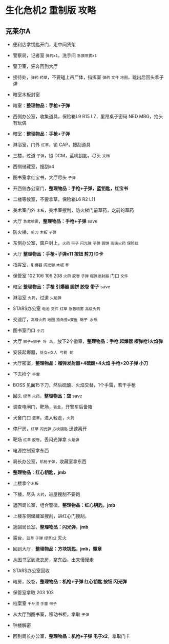 # 生化危机2 重制版 攻略

## 克莱尔A

* 便利店拿钥匙开门，走中间货架

* 警察局，记者室 `弹药x1`，洗手间 `急救喷雾x1`

* 警卫室，狂奔回到大厅
* 接待处，`弹药` `药草`，不要碰上吊尸体，指挥室 `弹药` `文件` `地图`，跳出后回头拿子弹
* 暗室木板封窗
* 暗室：**整理物品：手枪+子弹**
* 西侧办公室，收集道具，保险箱L9 R15 L7，里昂桌子密码 NED MRG，抬头有玩偶
* 暗室：**整理物品：手枪+子弹**
* 淋浴室，门外 `红草`，锁 CAP，搜刮道具
* 三楼，过道 `子弹`，锁 DCM，蓝桃钥匙，尽头 `文档`
* 西侧储藏室，搜刮x4
* 图书室拿红宝书，大厅尽头 `子弹`
* 开西侧办公室门，**整理物品：手枪+子弹，蓝钥匙，红宝书**
* 二楼等候室，不要拿草，保险箱L6 R2 L11
* 美术室门外 `木板`，美术室搜刮，防火梯门前草药，之前的草药
* 大厅 `急救喷雾`，**整理物品：手枪+子弹** save
* 防火梯，`剪刀` `木板` `子弹`
* 东侧办公室，窗户封上，`火药` `带子` `闪光弹` `子弹` `圆饼` `高级火药` `保险丝`
* 大厅 **整理物品：手枪+子弹x11 按钮 剪刀 ID卡**
* 指挥室，`引爆器` `闪光弹` `木板` `草`
* 保管室 102 106 109 208 `火药` `胶卷` `子弹` `榴弹发射器` 门口 `文件`
* 暗室 **整理物品：手枪 引爆器 圆饼 胶卷 带子** save
* 淋浴室 `火药`，过道 `火焰弹`
* STARS办公室 `电池` `文件` `红草` `急救喷雾` `高级火药`
* 交谊厅，`高级火药` `地图` `独角兽=双鱼 蝎子 水瓶`
* 图书室门口 `小刀`
* 大厅 `狮子=狮子 叶 鸟`，放下2个徽章，**整理物品：手枪 起爆器 榴弹枪1火焰弹**
* 安装起爆器，`处女=女人 弓箭 蛇`
* 大厅密室，**整理物品：榴弹发射器+4硫酸+4火焰 手枪+20子弹 小刀**
* 下去捡个 `手雷`
* BOSS 见面15下刀，然后硫酸、火焰交替，1个手雷，若干手枪
* 回头 `绿草` `火药`，**整理物品：空** save

* 调查电闸门，靶场，`铁盒`，开警车后备箱
* 犬舍门口 `蓝草`，进入轻走，`火药`
* 停尸房，`红草` `闪光弹` `方块钥匙` 迅速离开
* 靶场 `红草` `胶卷`，丢闪光弹拿 `火焰弹`
* 电源控制室拿东西
* 局长办公室，`机枪子弹`，收藏室拿东西
* **整理物品：红心钥匙，jmb**
* 上楼拿个`木板`
* 下楼，尽头 `火药`，进屋搜刮不要跑
* 返回局长室，组合警徽，**整理物品：红心钥匙，jmb**
* 上楼东侧储藏室搜刮，进红心门搜刮。
* 返回局长室，**整理物品：闪光弹，jmb**
* 露台，`蓝草` `子弹` `绿草x2` 灭火
* 回到大厅，**整理物品：方块钥匙，jmb，徽章**
* 从图书室到洗衣房，拿东西，出来慢慢走
* STARS办公室回收
* 暗房，胶卷，**整理物品：机枪+子弹 红心钥匙 按钮 闪光弹**
* 保管室拿取 203 103
* 档案室 `千斤顶` `手雷` `带子`
* 从大厅到图书室，移动书柜，拿取 `子弹`
* 钟楼解密
* 回到局长办公室，**整理物品：机枪+子弹 电子x2**，拿取门卡
